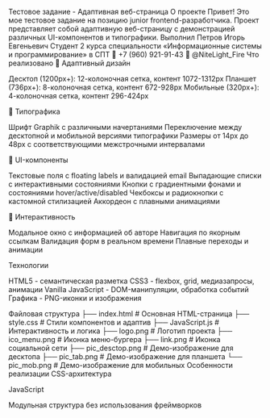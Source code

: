 Тестовое задание - Адаптивная веб-страница
О проекте
Привет! Это мое тестовое задание на позицию junior frontend-разработчика. Проект представляет собой адаптивную веб-страницу с демонстрацией различных UI-компонентов и типографики.
Выполнил
Петров Игорь Евгеньевич
Студент 2 курса специальности «Информационные системы и программирование» в СПТ
📱 +7 (960) 921-91-43
💬 @NiteLight_Fire
Что реализовано
🎨 Адаптивный дизайн

Десктоп (1200px+): 12-колоночная сетка, контент 1072-1312px
Планшет (736px+): 8-колоночная сетка, контент 672-928px
Мобильные (320px+): 4-колоночная сетка, контент 296-424px

📝 Типографика

Шрифт Graphik с различными начертаниями
Переключение между десктопной и мобильной версиями типографики
Размеры от 14px до 48px с соответствующими межстрочными интервалами

🔧 UI-компоненты

Текстовые поля с floating labels и валидацией email
Выпадающие списки с интерактивными состояниями
Кнопки с градиентными фонами и состояниями hover/active/disabled
Чекбоксы и радиокнопки с кастомной стилизацией
Аккордеон с плавными анимациями

🎯 Интерактивность

Модальное окно с информацией об авторе
Навигация по якорным ссылкам
Валидация форм в реальном времени
Плавные переходы и анимации

Технологии

HTML5 - семантическая разметка
CSS3 - flexbox, grid, медиазапросы, анимации
Vanilla JavaScript - DOM-манипуляции, обработка событий
Графика - PNG-иконки и изображения

Файловая структура
├── index.html          # Основная HTML-страница
├── style.css          # Стили компонентов и адаптив
├── JavaScript.js      # Интерактивность и логика
├── logo.png          # Логотип проекта
├── ico_menu.png      # Иконка меню-бургера
├── link.png          # Иконка социальной сети
├── pic_desctop.png   # Демо-изображение для десктопа
├── pic_tab.png       # Демо-изображение для планшета
└── pic_mob.png       # Демо-изображение для мобильных
Особенности реализации
CSS-архитектура

JavaScript

Модульная структура без использования фреймворков
